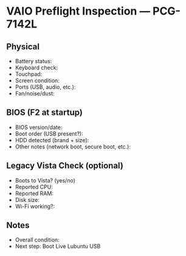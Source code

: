 # VAIO Preflight Inspection — PCG-7142L

## Physical
- Battery status: 
- Keyboard check: 
- Touchpad: 
- Screen condition: 
- Ports (USB, audio, etc.): 
- Fan/noise/dust: 

## BIOS (F2 at startup)
- BIOS version/date: 
- Boot order (USB present?): 
- HDD detected (brand + size): 
- Other notes (network boot, secure boot, etc.): 

## Legacy Vista Check (optional)
- Boots to Vista? (yes/no) 
- Reported CPU: 
- Reported RAM: 
- Disk size: 
- Wi-Fi working?: 

## Notes
- Overall condition: 
- Next step: Boot Live Lubuntu USB
